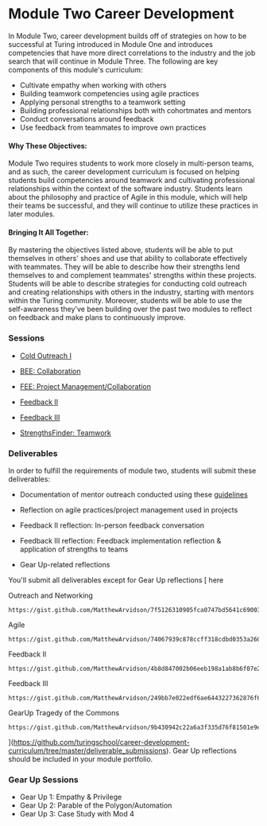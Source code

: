 # Module Two Career Development

In Module Two, career development builds off of strategies on how to be successful at Turing introduced in Module One and introduces competencies that have more direct correlations to the industry and the job search that will continue in Module Three. The following are key components of this module's curriculum:

* Cultivate empathy when working with others
* Building teamwork competencies using agile practices
* Applying personal strengths to a teamwork setting
* Building professional relationships both with cohortmates and mentors
* Conduct conversations around feedback
* Use feedback from teammates to improve own practices

#### Why These Objectives:
Module Two requires students to work more closely in multi-person teams, and as such, the career development curriculum is focused on helping students build competencies around teamwork and cultivating professional relationships within the context of the software industry. Students learn about the philosophy and practice of Agile in this module, which will help their teams be successful, and they will continue to utilize these practices in later modules. 

#### Bringing It All Together:
By mastering the objectives listed above, students will be able to put themselves in others' shoes and use that ability to collaborate effectively with teammates. They will be able to describe how their strengths lend themselves to and complement teammates' strengths within these projects. Students will be able to describe strategies for conducting cold outreach and creating relationships with others in the industry, starting with mentors within the Turing community. Moreover, students will be able to use the self-awareness they've been building over the past two modules to reflect on feedback and make plans to continuously improve. 

### Sessions

* [Cold Outreach I](https://github.com/turingschool/career-development-curriculum/blob/master/module_two/cold_outreach_i.md) 

* [BEE: Collaboration](https://github.com/turingschool/career-development-curriculum/blob/master/module_two/collaborative_communication.md)

* [FEE: Project Management/Collaboration](https://github.com/turingschool/career-development-curriculum/blob/master/module_two/agile_practices_project_management_intro.md) 
* [Feedback II](https://github.com/turingschool/career-development-curriculum/blob/master/module_two/feedback_ii.md) 

* [Feedback III](https://github.com/turingschool/career-development-curriculum/blob/master/module_two/feedback_iii.md)

* [StrengthsFinder: Teamwork](https://github.com/turingschool/career-development-curriculum/blob/master/module_two/teamwork_and_strengths.md)


### Deliverables
In order to fulfill the requirements of module two, students will submit these deliverables:

* Documentation of mentor outreach conducted using these [guidelines](https://github.com/turingschool/career-development-curriculum/blob/master/module_two/cold_outreach_i_guidelines.md)

* Reflection on agile practices/project management used in projects

* Feedback II reflection: In-person feedback conversation

* Feedback III reflection: Feedback implementation reflection & application of strengths to teams 

* Gear Up-related reflections


You'll submit all deliverables except for Gear Up reflections [ here
    
Outreach and Networking

    https://gist.github.com/MatthewArvidson/7f5126310905fca0747bd5641c69003e

Agile

    https://gist.github.com/MatthewArvidson/74067939c878ccff318cdbd0353a260e

Feedback II

    https://gist.github.com/MatthewArvidson/4b8d847002b06eeb198a1ab8b6f07e28

Feedback III

    https://gist.github.com/MatthewArvidson/249bb7e022edf6ae6443227362876f67

GearUp Tragedy of the Commons

    https://gist.github.com/MatthewArvidson/9b430942c22a6a3f335d76f81501e9e1
](https://github.com/turingschool/career-development-curriculum/tree/master/deliverable_submissions). Gear Up reflections should be included in your module portfolio.

### Gear Up Sessions

* Gear Up 1: Empathy & Privilege
* Gear Up 2: Parable of the Polygon/Automation
* Gear Up 3: Case Study with Mod 4
